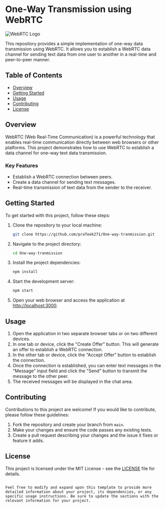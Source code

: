 # One-Way Transmission using WebRTC

![WebRTC Logo](https://webrtc.org/assets/images/webrtc-logo-horiz.svg)

This repository provides a simple implementation of one-way data transmission using WebRTC. It allows you to establish a WebRTC data channel for sending text data from one user to another in a real-time and peer-to-peer manner.

## Table of Contents

- [Overview](#overview)
- [Getting Started](#getting-started)
- [Usage](#usage)
- [Contributing](#contributing)
- [License](#license)

## Overview

WebRTC (Web Real-Time Communication) is a powerful technology that enables real-time communication directly between web browsers or other platforms. This project demonstrates how to use WebRTC to establish a data channel for one-way text data transmission.

### Key Features

- Establish a WebRTC connection between peers.
- Create a data channel for sending text messages.
- Real-time transmission of text data from the sender to the receiver.

## Getting Started

To get started with this project, follow these steps:

1. Clone the repository to your local machine:

   ```bash
   git clone https://github.com/praTeek271/One-way-tranmission.git
   ```

2. Navigate to the project directory:

   ```bash
   cd One-way-tranmission
   ```

3. Install the project dependencies:

   ```bash
   npm install
   ```

4. Start the development server:

   ```bash
   npm start
   ```

5. Open your web browser and access the application at [http://localhost:3000](http://localhost:3000).

## Usage

1. Open the application in two separate browser tabs or on two different devices.
2. In one tab or device, click the "Create Offer" button. This will generate an offer to establish a WebRTC connection.
3. In the other tab or device, click the "Accept Offer" button to establish the connection.
4. Once the connection is established, you can enter text messages in the "Message" input field and click the "Send" button to transmit the message to the other peer.
5. The received messages will be displayed in the chat area.

## Contributing

Contributions to this project are welcome! If you would like to contribute, please follow these guidelines:

1. Fork the repository and create your branch from `main`.
2. Make your changes and ensure the code passes any existing tests.
3. Create a pull request describing your changes and the issue it fixes or feature it adds.

## License

This project is licensed under the MIT License - see the [LICENSE](LICENSE) file for details.
```

Feel free to modify and expand upon this template to provide more detailed information about your project, its dependencies, or any specific usage instructions. Be sure to update the sections with the relevant information for your project.